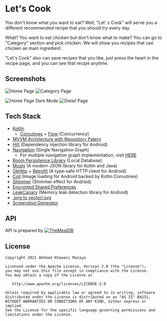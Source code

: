 # Let's Cook

You don't know what you want to eat? Well, "Let' s Cook" will serve you a different recommended recipe that you should try every day.

What? You want to eat chicken but don't know what to make? You can go to "Category" section and pick chicken. We will show you recipes that use chicken as main ingredient.

"Let's Cook" also can save recipes that you like, just press the heart in the recipe page, and you can see that recipe anytime.

## Screenshots

![Home Page](https://i.imgur.com/giqCmmz.png) ![Category Page](https://i.imgur.com/9xpMtYQ.png)

![Home Page Dark Mode](https://i.imgur.com/9A5WZU5.png) ![Detail Page](https://i.imgur.com/gXAWxV7.png)

## Tech Stack
* [Kotlin](https://kotlinlang.org/)
  * [Coroutines](https://developer.android.com/kotlin/coroutines?gclid=CjwKCAjw-e2EBhAhEiwAJI5jg8PEjvuQA4yyVE0XKE2UOoz5h1LlCKJ7IOMZN3DIdDE9R8ghDWIg2xoCWdMQAvD_BwE&gclsrc=aw.ds) + [Flow](https://developer.android.com/kotlin/flow) (Concurrency)
* [MVVM Architecture with Repository Patern](https://developer.android.com/jetpack/guide#recommended-app-arch) 
* [Hilt](https://developer.android.com/training/dependency-injection/hilt-android) (Dependency injection library for Android)
* [Navigation](https://developer.android.com/guide/navigation/navigation-getting-started) (Single Navigation Graph)
  * For multiple navigation graph implementation, visit [HERE](https://github.com/khawasi/LetsCook/tree/mult_nav_graph)
* [Room Persistence Library](https://developer.android.com/training/data-storage/room) (Local Database)
* [Moshi](https://github.com/square/moshi) (A modern JSON library for Kotlin and Java)
* [OkHttp](https://square.github.io/okhttp/) + [Retrofit](https://square.github.io/retrofit/) (A type-safe HTTP client for Android) 
* [Coil](https://github.com/coil-kt/coil) (Image loading for Android backed by Kotlin Coroutines)
* [Shimmer](http://facebook.github.io/shimmer-android/) (Shimmer effect for Android)
* [Encrypted Shared Preferences](https://developer.android.com/topic/security/data)
* [LeakCanary](https://square.github.io/leakcanary/) (Memory leak detection library for Android)
* [.png to vector/.svg](https://www.autotracer.org/)
* [Screenshot Generator](https://theapplaunchpad.com/)

## API
API is prepared by [![TheMealDB](https://www.themealdb.com/images/logo-small.png)](https://www.themealdb.com/api.php)

## License

    Copyright 2021 Akhmad Khawasi Mazaya

    Licensed under the Apache License, Version 2.0 (the "License");
    you may not use this file except in compliance with the License.
    You may obtain a copy of the License at

       http://www.apache.org/licenses/LICENSE-2.0

    Unless required by applicable law or agreed to in writing, software
    distributed under the License is distributed on an "AS IS" BASIS,
    WITHOUT WARRANTIES OR CONDITIONS OF ANY KIND, either express or implied.
    See the License for the specific language governing permissions and
    limitations under the License.
